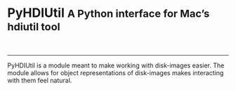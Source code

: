 <h1>PyHDIUtil
  <small>A Python interface for Mac’s hdiutil tool</small>
</h1>
<br /><hr>
<p>
PyHDIUtil is a module meant to make working with disk-images easier. The module allows for object representations of disk-images makes interacting with them feel natural.
</p>

